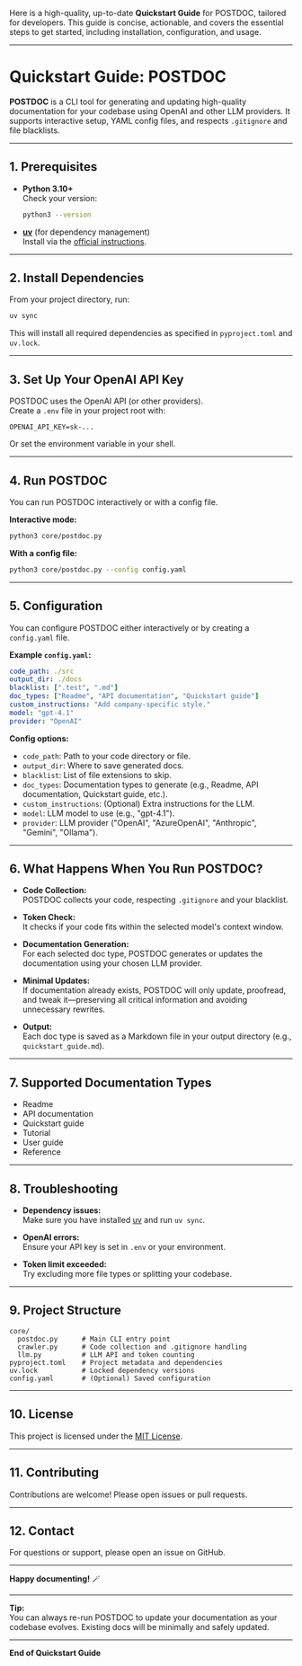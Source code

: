 Here is a high-quality, up-to-date **Quickstart Guide** for POSTDOC, tailored for developers. This guide is concise, actionable, and covers the essential steps to get started, including installation, configuration, and usage.

---

# Quickstart Guide: POSTDOC

**POSTDOC** is a CLI tool for generating and updating high-quality documentation for your codebase using OpenAI and other LLM providers. It supports interactive setup, YAML config files, and respects `.gitignore` and file blacklists.

---

## 1. Prerequisites

- **Python 3.10+**  
  Check your version:
  ```sh
  python3 --version
  ```

- **[uv](https://docs.astral.sh/uv/getting-started/installation/)** (for dependency management)  
  Install via the [official instructions](https://docs.astral.sh/uv/getting-started/installation/).

---

## 2. Install Dependencies

From your project directory, run:

```sh
uv sync
```

This will install all required dependencies as specified in `pyproject.toml` and `uv.lock`.

---

## 3. Set Up Your OpenAI API Key

POSTDOC uses the OpenAI API (or other providers).  
Create a `.env` file in your project root with:

```
OPENAI_API_KEY=sk-...
```

Or set the environment variable in your shell.

---

## 4. Run POSTDOC

You can run POSTDOC interactively or with a config file.

**Interactive mode:**
```sh
python3 core/postdoc.py
```

**With a config file:**
```sh
python3 core/postdoc.py --config config.yaml
```

---

## 5. Configuration

You can configure POSTDOC either interactively or by creating a `config.yaml` file.

**Example `config.yaml`:**
```yaml
code_path: ./src
output_dir: ./docs
blacklist: [".test", ".md"]
doc_types: ["Readme", "API documentation", "Quickstart guide"]
custom_instructions: "Add company-specific style."
model: "gpt-4.1"
provider: "OpenAI"
```

**Config options:**
- `code_path`: Path to your code directory or file.
- `output_dir`: Where to save generated docs.
- `blacklist`: List of file extensions to skip.
- `doc_types`: Documentation types to generate (e.g., Readme, API documentation, Quickstart guide, etc.).
- `custom_instructions`: (Optional) Extra instructions for the LLM.
- `model`: LLM model to use (e.g., "gpt-4.1").
- `provider`: LLM provider ("OpenAI", "AzureOpenAI", "Anthropic", "Gemini", "Ollama").

---

## 6. What Happens When You Run POSTDOC?

- **Code Collection:**  
  POSTDOC collects your code, respecting `.gitignore` and your blacklist.

- **Token Check:**  
  It checks if your code fits within the selected model's context window.

- **Documentation Generation:**  
  For each selected doc type, POSTDOC generates or updates the documentation using your chosen LLM provider.

- **Minimal Updates:**  
  If documentation already exists, POSTDOC will only update, proofread, and tweak it—preserving all critical information and avoiding unnecessary rewrites.

- **Output:**  
  Each doc type is saved as a Markdown file in your output directory (e.g., `quickstart_guide.md`).

---

## 7. Supported Documentation Types

- Readme
- API documentation
- Quickstart guide
- Tutorial
- User guide
- Reference

---

## 8. Troubleshooting

- **Dependency issues:**  
  Make sure you have installed [uv](https://docs.astral.sh/uv/getting-started/installation/) and run `uv sync`.

- **OpenAI errors:**  
  Ensure your API key is set in `.env` or your environment.

- **Token limit exceeded:**  
  Try excluding more file types or splitting your codebase.

---

## 9. Project Structure

```
core/
  postdoc.py      # Main CLI entry point
  crawler.py      # Code collection and .gitignore handling
  llm.py          # LLM API and token counting
pyproject.toml    # Project metadata and dependencies
uv.lock           # Locked dependency versions
config.yaml       # (Optional) Saved configuration
```

---

## 10. License

This project is licensed under the [MIT License](LICENSE).

---

## 11. Contributing

Contributions are welcome! Please open issues or pull requests.

---

## 12. Contact

For questions or support, please open an issue on GitHub.

---

**Happy documenting!** 🪄

---

**Tip:**  
You can always re-run POSTDOC to update your documentation as your codebase evolves. Existing docs will be minimally and safely updated.

---

**End of Quickstart Guide**